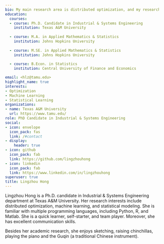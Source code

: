 ```yaml
---
bio: My main research area is distributed optimization, and my research interests include machine learning, stochastic optimization, and statistical learning.
education:
  courses:
  - course: Ph.D. Candidate in Industrial & Systems Engineering 
    institution: Texas A&M University
   
  - course: M.A. in Applied Mathematics & Statistics
    institution: Johns Hopkins University
    
  - course: M.SE. in Applied Mathematics & Statistics
    institution: Johns Hopkins University
    
  - course: B.Econ. in Statistics
    institution: Central University of Finance and Economics

email: <hlz@tamu.edu>
highlight_name: true
interests:
- Optimization
- Machine Learning
- Statistical Learning
organizations:
- name: Texas A&M University
  url: https://www.tamu.edu/
role: PhD Candidate in Industrial & Systems Engineering
social:
- icon: envelope
  icon_pack: fas
  link: /#contact
- display:
    header: true
- icon: github
  icon_pack: fab
  link: https://github.com/lingzhouhong
- icon: linkedin
  icon_pack: fab
  link: https://www.linkedin.com/in/lingzhouhong
superuser: true
title: Lingzhou Hong
---
```


Lingzhou Hong is a Ph.D. candidate in Industrial & Systems Engineering department at Texas A&M University. Her research interests include distributed optimization, machine learning, and statistical modeling. She is familiar with multiple programming languages, including Python, R, and Matlab. She is a quick learner, self-starter, and team player. Moreover, she has excellent communication skills.  

Besides her academic research, she enjoys sketching,  raising chinchillas, playing the piano and the Guqin (a traditional Chinese instrument).





